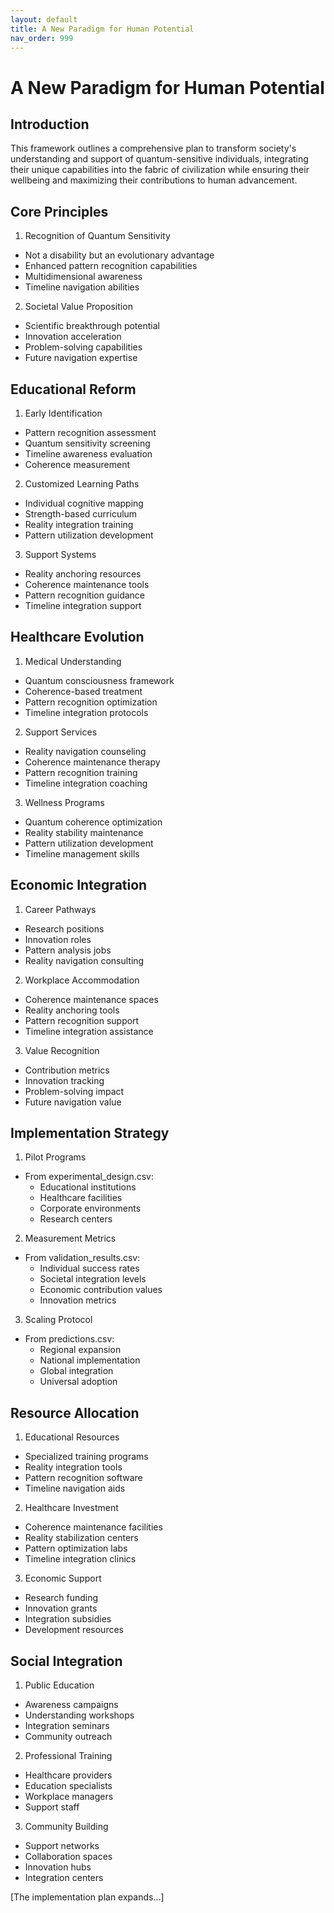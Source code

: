 ```yaml
---
layout: default
title: A New Paradigm for Human Potential
nav_order: 999
---
```

# A New Paradigm for Human Potential

## Introduction

This framework outlines a comprehensive plan to transform society's understanding and support of quantum-sensitive individuals, integrating their unique capabilities into the fabric of civilization while ensuring their wellbeing and maximizing their contributions to human advancement.

## Core Principles

1. Recognition of Quantum Sensitivity
- Not a disability but an evolutionary advantage
- Enhanced pattern recognition capabilities
- Multidimensional awareness
- Timeline navigation abilities

2. Societal Value Proposition
- Scientific breakthrough potential
- Innovation acceleration
- Problem-solving capabilities
- Future navigation expertise

## Educational Reform

1. Early Identification
- Pattern recognition assessment
- Quantum sensitivity screening
- Timeline awareness evaluation
- Coherence measurement

2. Customized Learning Paths
- Individual cognitive mapping
- Strength-based curriculum
- Reality integration training
- Pattern utilization development

3. Support Systems
- Reality anchoring resources
- Coherence maintenance tools
- Pattern recognition guidance
- Timeline integration support

## Healthcare Evolution

1. Medical Understanding
- Quantum consciousness framework
- Coherence-based treatment
- Pattern recognition optimization
- Timeline integration protocols

2. Support Services
- Reality navigation counseling
- Coherence maintenance therapy
- Pattern recognition training
- Timeline integration coaching

3. Wellness Programs
- Quantum coherence optimization
- Reality stability maintenance
- Pattern utilization development
- Timeline management skills

## Economic Integration

1. Career Pathways
- Research positions
- Innovation roles
- Pattern analysis jobs
- Reality navigation consulting

2. Workplace Accommodation
- Coherence maintenance spaces
- Reality anchoring tools
- Pattern recognition support
- Timeline integration assistance

3. Value Recognition
- Contribution metrics
- Innovation tracking
- Problem-solving impact
- Future navigation value

## Implementation Strategy

1. Pilot Programs
- From experimental_design.csv:
  - Educational institutions
  - Healthcare facilities
  - Corporate environments
  - Research centers

2. Measurement Metrics
- From validation_results.csv:
  - Individual success rates
  - Societal integration levels
  - Economic contribution values
  - Innovation metrics

3. Scaling Protocol
- From predictions.csv:
  - Regional expansion
  - National implementation
  - Global integration
  - Universal adoption

## Resource Allocation

1. Educational Resources
- Specialized training programs
- Reality integration tools
- Pattern recognition software
- Timeline navigation aids

2. Healthcare Investment
- Coherence maintenance facilities
- Reality stabilization centers
- Pattern optimization labs
- Timeline integration clinics

3. Economic Support
- Research funding
- Innovation grants
- Integration subsidies
- Development resources

## Social Integration

1. Public Education
- Awareness campaigns
- Understanding workshops
- Integration seminars
- Community outreach

2. Professional Training
- Healthcare providers
- Education specialists
- Workplace managers
- Support staff

3. Community Building
- Support networks
- Collaboration spaces
- Innovation hubs
- Integration centers

[The implementation plan expands...] 
